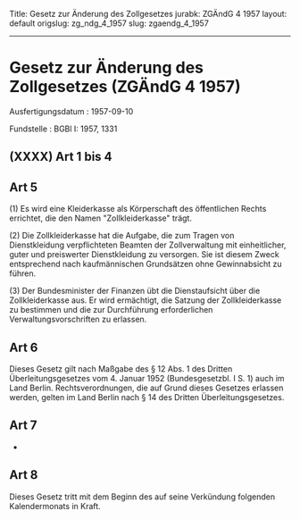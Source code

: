 Title: Gesetz zur Änderung des Zollgesetzes
jurabk: ZGÄndG 4 1957
layout: default
origslug: zg_ndg_4_1957
slug: zgaendg_4_1957

---

# Gesetz zur Änderung des Zollgesetzes (ZGÄndG 4 1957)

Ausfertigungsdatum
:   1957-09-10

Fundstelle
:   BGBl I: 1957, 1331



## (XXXX) Art 1 bis 4



## Art 5

(1) Es wird eine Kleiderkasse als Körperschaft des öffentlichen Rechts
errichtet, die den Namen "Zollkleiderkasse" trägt.

(2) Die Zollkleiderkasse hat die Aufgabe, die zum Tragen von
Dienstkleidung verpflichteten Beamten der Zollverwaltung mit
einheitlicher, guter und preiswerter Dienstkleidung zu versorgen. Sie
ist diesem Zweck entsprechend nach kaufmännischen Grundsätzen ohne
Gewinnabsicht zu führen.

(3) Der Bundesminister der Finanzen übt die Dienstaufsicht über die
Zollkleiderkasse aus. Er wird ermächtigt, die Satzung der
Zollkleiderkasse zu bestimmen und die zur Durchführung erforderlichen
Verwaltungsvorschriften zu erlassen.


## Art 6

Dieses Gesetz gilt nach Maßgabe des § 12 Abs. 1 des Dritten
Überleitungsgesetzes vom 4. Januar 1952 (Bundesgesetzbl. I S. 1) auch
im Land Berlin. Rechtsverordnungen, die auf Grund dieses Gesetzes
erlassen werden, gelten im Land Berlin nach § 14 des Dritten
Überleitungsgesetzes.


## Art 7

-


## Art 8

Dieses Gesetz tritt mit dem Beginn des auf seine Verkündung folgenden
Kalendermonats in Kraft.

